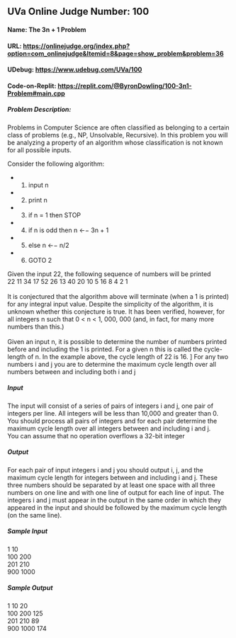 ## UVa Online Judge Number: 100
#### Name: The 3n + 1 Problem
#### URL: https://onlinejudge.org/index.php?option=com_onlinejudge&Itemid=8&page=show_problem&problem=36
#### UDebug: https://www.udebug.com/UVa/100
#### Code-on-Replit: https://replit.com/@ByronDowling/100-3n1-Problem#main.cpp

##### Problem Description:
Problems in Computer Science are often classified as belonging to a certain class of problems (e.g., NP, Unsolvable, Recursive). In this problem you will be analyzing a property of an algorithm whose classification is not known for all possible inputs.

Consider the following algorithm:
- 1. input n
- 2. print n
- 3. if n = 1 then STOP
- 4. if n is odd then n ←− 3n + 1
- 5. else n ←− n/2
- 6. GOTO 2

Given the input 22, the following sequence of numbers will be printed\
22 11 34 17 52 26 13 40 20 10 5 16 8 4 2 1\
\
It is conjectured that the algorithm above will terminate (when a 1 is printed) for any integral input
value. Despite the simplicity of the algorithm, it is unknown whether this conjecture is true. It has
been verified, however, for all integers n such that 0 < n < 1, 000, 000 (and, in fact, for many more
numbers than this.)
\
\
Given an input n, it is possible to determine the number of numbers printed before and including
the 1 is printed. For a given n this is called the cycle-length of n. In the example above, the cycle
length of 22 is 16.
]
For any two numbers i and j you are to determine the maximum cycle length over all numbers
between and including both i and j

##### Input
The input will consist of a series of pairs of integers i and j, one pair of integers per line. All integers will be less than 10,000 and greater than 0. You should process all pairs of integers and for each pair determine the maximum cycle length over all integers between and including i and j.
\
You can assume that no operation overflows a 32-bit integer

##### Output
For each pair of input integers i and j you should output i, j, and the maximum cycle length for integers between and including i and j. These three numbers should be separated by at least one space with all three numbers on one line and with one line of output for each line of input. The integers i and j must appear in the output in the same order in which they appeared in the input and should be followed by the maximum cycle length (on the same line).

##### Sample Input
1 10\
100 200\
201 210\
900 1000

##### Sample Output
1 10 20\
100 200 125\
201 210 89\
900 1000 174
